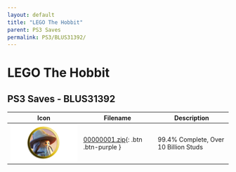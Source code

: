 ```yaml
---
layout: default
title: "LEGO The Hobbit"
parent: PS3 Saves
permalink: PS3/BLUS31392/
---
```

# LEGO The Hobbit

## PS3 Saves - BLUS31392

| Icon | Filename | Description |
|------|----------|-------------|
| ![LEGO The Hobbit](ICON0.PNG) | [00000001.zip](00000001.zip){: .btn .btn-purple } | 99.4% Complete, Over 10 Billion Studs |
